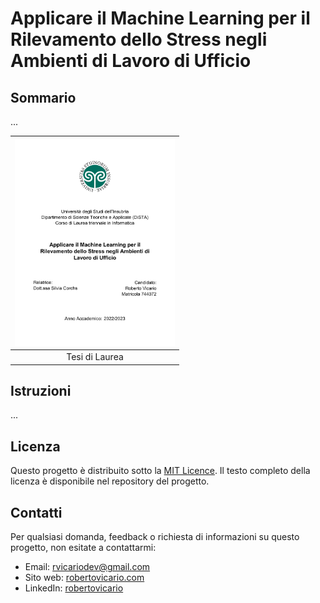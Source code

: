 # Applicare il Machine Learning per il Rilevamento dello Stress negli Ambienti di Lavoro di Ufficio

## Sommario

...

| <a href="https://raw.githubusercontent.com/robertovicario/BSc-Computer-Science-Thesis/main/Applicare-il-Machine-Learning-per-il-Rilevamento-dello-Stress-negli-Ambienti-di-Lavoro-di-Ufficio.pdf"><img src="https://raw.githubusercontent.com/robertovicario/BSc-Computer-Science-Thesis/main/img/thesis.png" alt="thesis.png" width="256"/></a> |
| :--: |
| Tesi di Laurea |

## Istruzioni

...

## Licenza

Questo progetto è distribuito sotto la [MIT Licence](https://opensource.org/licenses/MIT). Il testo completo della licenza è disponibile nel repository del progetto.

## Contatti

Per qualsiasi domanda, feedback o richiesta di informazioni su questo progetto, non esitate a contattarmi:

- Email: [rvicariodev@gmail.com](mailto:rvicariodev@gmail.com)
- Sito web: [robertovicario.com](https://www.robertovicario.com)
- LinkedIn: [robertovicario](https://www.linkedin.com/in/robertovicario)
